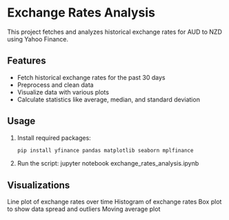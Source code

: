 # Exchange Rates Analysis

This project fetches and analyzes historical exchange rates for AUD to NZD using Yahoo Finance.

## Features
- Fetch historical exchange rates for the past 30 days
- Preprocess and clean data
- Visualize data with various plots
- Calculate statistics like average, median, and standard deviation

## Usage
1. Install required packages:
   ```sh
   pip install yfinance pandas matplotlib seaborn mplfinance
2. Run the script:
   jupyter notebook exchange_rates_analysis.ipynb

## Visualizations
Line plot of exchange rates over time
Histogram of exchange rates
Box plot to show data spread and outliers
Moving average plot
